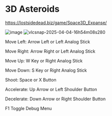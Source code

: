 # 3D Asteroids

https://lostsidedead.biz/game/Space3D_Expanse/

![image](https://github.com/user-attachments/assets/15ae98dc-e012-4741-b13d-ba614db9cdd2)
![vlcsnap-2025-04-04-16h54m08s280](https://github.com/user-attachments/assets/44f7e801-cc28-444f-9b78-b2bac34ed3bd)


Move Left: Arrow Left or Left Analog Stick

Move Right: Arrow Right or Left Analog Stick

Move Up: W Key or Right Analog Stick

Move Down: S Key or Right Analog Stick

Shoot: Space or X Button

Accelerate: Up Arrow or Left Shoulder Button

Decelerate: Down Arrow or Right Shoulder Button

F1 Toggle Debug Menu

